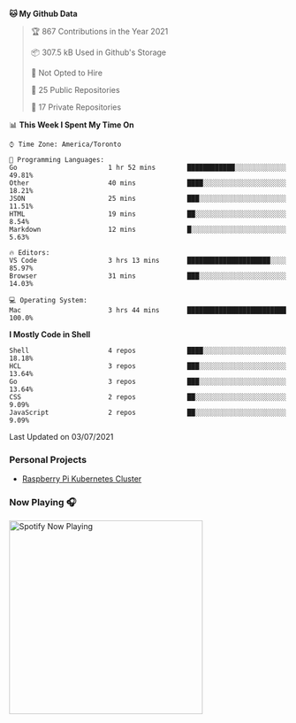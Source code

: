 <!--
**gregnrobinson/gregnrobinson** is a ✨ _special_ ✨ repository because its `README.md` (this file) appears on your GitHub profile.

Here are some ideas to get you started:

- 🔭 I’m currently working on ...
- 🌱 I’m currently learning ...
- 👯 I’m looking to collaborate on ...
- 🤔 I’m looking for help with ...
- 💬 Ask me about ...
- 📫 How to reach me: ...
- 😄 Pronouns: ...
- ⚡ Fun fact: ...
-->

<!--
<a href="https://github.com/gregnrobinsno/github-readme-stats">
  <img height="200" align="center" src="https://github-readme-stats-9qgfud7uc-gregnrobinson.vercel.app/api?username=gregnrobinson&count_private=true&theme=dark&show_icons=true" />
</a>
<a href="https://github.com/gregnrobinsno/github-readme-stats">
  <img height="200" align="center" src="https://github-readme-stats-9qgfud7uc-gregnrobinson.vercel.app/api/top-langs/?username=gregnrobinson&langs_count=10&layout=compact&theme=dark&hide=html,css,scss" />
</a>
-->

<!--START_SECTION:waka-->
**🐱 My Github Data** 

> 🏆 867 Contributions in the Year 2021
 > 
> 📦 307.5 kB Used in Github's Storage 
 > 
> 🚫 Not Opted to Hire
 > 
> 📜 25 Public Repositories 
 > 
> 🔑 17 Private Repositories  
 > 
📊 **This Week I Spent My Time On** 

```text
⌚︎ Time Zone: America/Toronto

💬 Programming Languages: 
Go                       1 hr 52 mins        ████████████░░░░░░░░░░░░░   49.81% 
Other                    40 mins             ████░░░░░░░░░░░░░░░░░░░░░   18.21% 
JSON                     25 mins             ███░░░░░░░░░░░░░░░░░░░░░░   11.51% 
HTML                     19 mins             ██░░░░░░░░░░░░░░░░░░░░░░░   8.54% 
Markdown                 12 mins             █░░░░░░░░░░░░░░░░░░░░░░░░   5.63%

🔥 Editors: 
VS Code                  3 hrs 13 mins       █████████████████████░░░░   85.97% 
Browser                  31 mins             ███░░░░░░░░░░░░░░░░░░░░░░   14.03%

💻 Operating System: 
Mac                      3 hrs 44 mins       █████████████████████████   100.0%

```

**I Mostly Code in Shell** 

```text
Shell                    4 repos             ████░░░░░░░░░░░░░░░░░░░░░   18.18% 
HCL                      3 repos             ███░░░░░░░░░░░░░░░░░░░░░░   13.64% 
Go                       3 repos             ███░░░░░░░░░░░░░░░░░░░░░░   13.64% 
CSS                      2 repos             ██░░░░░░░░░░░░░░░░░░░░░░░   9.09% 
JavaScript               2 repos             ██░░░░░░░░░░░░░░░░░░░░░░░   9.09%

```


 Last Updated on 03/07/2021
<!--END_SECTION:waka-->

### Personal Projects
- <a href="https://gregrobinson.ca">Raspberry Pi Kubernetes Cluster</a>

### Now Playing 🎧

[<img src="https://spotify-now-playing-cyan-seven.vercel.app/api/spotify-playing" alt="Spotify Now Playing" width="350" />](https://open.spotify.com/user/gregnrobinson-ca)




